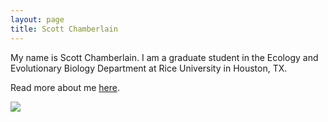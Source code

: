 ```yaml
---
layout: page
title: Scott Chamberlain
---
```


My name is Scott Chamberlain.  I am a graduate student in the Ecology and Evolutionary Biology Department at Rice University in Houston, TX.

Read more about me [here][]. 

<a href="http://en.gravatar.com/schamber"><img src="http://en.gravatar.com/schamber#photo-1" /></a>

[here]: http://schamberlain.github.com/scott/about